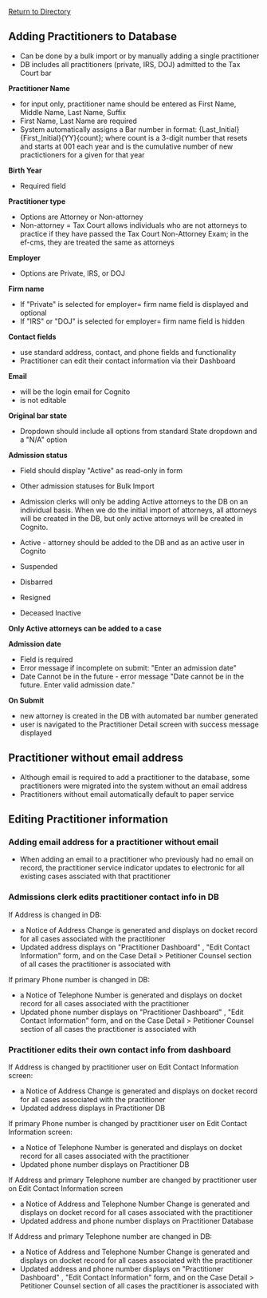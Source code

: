 [Return to Directory](./README.md)

## Adding Practitioners to Database

* Can be done by a bulk import or by manually adding a single practitioner
* DB includes all practitioners (private, IRS, DOJ) admitted to the Tax Court bar

**Practitioner Name**
* for input only, practitioner name should be entered as First Name, Middle Name, Last Name, Suffix
* First Name, Last Name are required
* System automatically assigns a Bar number in format: {Last_Initial}{First_Initial}{YY}{count}; where count is a 3-digit number that resets and starts at 001 each year and is the cumulative number of new practictioners for a given for that year

**Birth Year**
* Required field

**Practitioner type**
* Options are Attorney or Non-attorney
* Non-attorney = Tax Court allows individuals who are not attorneys to practice if they have passed the Tax Court Non-Attorney Exam; in the ef-cms, they are treated the same as attorneys

**Employer**
* Options are Private, IRS, or DOJ

**Firm name**
* If "Private" is selected for employer= firm name field is displayed and optional
* If "IRS" or "DOJ" is selected for employer= firm name field is hidden

**Contact fields**
* use standard address, contact, and phone fields and functionality
* Practitioner can edit their contact information via their Dashboard

**Email**
* will be the login email for Cognito
* is not editable

**Original bar state**
* Dropdown should include all options from standard State dropdown and a "N/A" option

**Admission status**
* Field should display "Active" as read-only in form
* Other admission statuses for Bulk Import
* Admission clerks will only be adding Active attorneys to the DB on an individual basis. When we do the initial import of attorneys, all attorneys will be created in the DB, but only active attorneys will be created in Cognito.

* Active - attorney should be added to the DB and as an active user in Cognito
* Suspended
* Disbarred
* Resigned
* Deceased
Inactive

**Only Active attorneys can be added to a case**

**Admission date**
* Field is required
* Error message if incomplete on submit: "Enter an admission date"
* Date Cannot be in the future - error message "Date cannot be in the future. Enter valid admission date."

**On Submit**
* new attorney is created in the DB with automated bar number generated
* user is navigated to the Practitioner Detail screen with success message displayed

## Practitioner without email address
* Although email is required to add a practitioner to the database, some practitioners were migrated into the system without an email address
* Practitioners without email automatically default to paper service


## Editing Practitioner information
### Adding email address for a practitioner without email
* When adding an email to a practitioner who previously had no email on record, the practitioner service indicator updates to electronic for all existing cases assciated with that practitioner

### Admissions clerk edits practitioner contact info in DB
If Address is changed in DB:
* a Notice of Address Change is generated and displays on docket record for all cases associated with the practitioner
* Updated address displays on "Practitioner Dashboard" , "Edit Contact Information" form, and on the Case Detail > Petitioner Counsel section of all cases the practitioner is associated with

If primary Phone number is changed in DB:
* a Notice of Telephone Number is generated and displays on docket record for all cases associated with the practitioner
* Updated phone number displays on "Practitioner Dashboard" , "Edit Contact Information" form, and on the Case Detail > Petitioner Counsel section of all cases the practitioner is associated with

### Practitioner edits their own contact info from dashboard
If Address is changed by practitioner user on Edit Contact Information screen:
* a Notice of Address Change is generated and displays on docket record for all cases associated with the practitioner
* Updated address displays in Practitioner DB

If primary Phone number is changed by practitioner user on Edit Contact Information screen:
* a Notice of Telephone Number is generated and displays on docket record for all cases associated with the practitioner
* Updated phone number displays on Practitioner DB

If Address and primary Telephone number are changed by practitioner user on Edit Contact Information screen
* a Notice of Address and Telephone Number Change is generated and displays on docket record for all cases associated with the practitioner
* Updated address and phone number displays on Practitioner Database

If Address and primary Telephone number are changed in DB:
* a Notice of Address and Telephone Number Change is generated and displays on docket record for all cases associated with the practitioner
* Updated address and phone number displays on "Practitioner Dashboard" , "Edit Contact Information" form, and on the Case Detail > Petitioner Counsel section of all cases the practitioner is associated with
